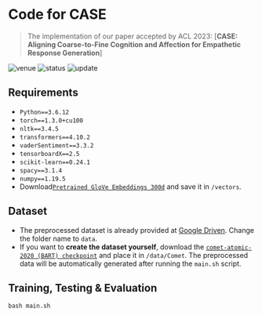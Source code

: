 
# Code for CASE
> The implementation of our paper accepted by ACL 2023: [**CASE: Aligning Coarse-to-Fine Cognition and Affection for Empathetic Response Generation**]

<img src="https://img.shields.io/badge/Venue-ACL--23-278ea5" alt="venue"/> <img src="https://img.shields.io/badge/Status-Accepted-success" alt="status"/> <img src="https://img.shields.io/badge/Last%20Updated-2023--05-2D333B" alt="update"/>

## Requirements

+ `Python==3.6.12`
+ `torch==1.3.0+cu100`
+ `nltk==3.4.5`
+ `transformers==4.10.2`
+ `vaderSentiment==3.3.2`
+ `tensorboardX==2.5`
+ `scikit-learn==0.24.1`
+ `spacy==3.1.4`
+ `numpy==1.19.5`
+ Download[`Pretrained GloVe Embeddings 300d`](http://nlp.stanford.edu/data/glove.6B.zip) and save it in `/vectors`.

## Dataset

+ The preprocessed dataset is already provided at [Google Driven](https://drive.google.com/drive/folders/1OUHF7mIxeJwN3jcpYnABKlhPtb_jQzP7?usp=share_link). Change the folder name to `data`.
+ If you want to **create the dataset yourself**, download the [`comet-atomic-2020 (BART) checkpoint`](https://github.com/allenai/comet-atomic-2020) and place it in `/data/Comet`. The preprocessed data will be automatically generated after running the `main.sh` script.

## Training, Testing & Evaluation

`bash main.sh`

